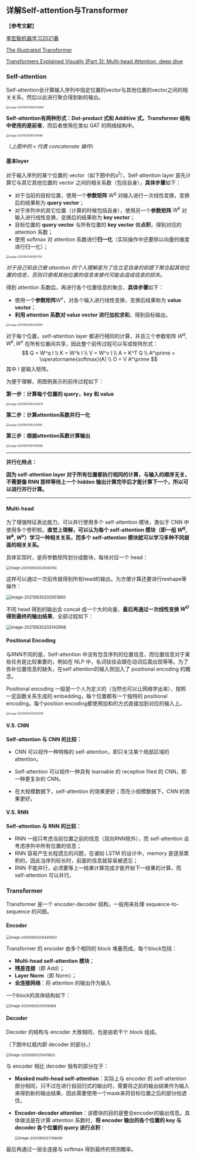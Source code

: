 ## 详解Self-attention与Transformer

【**参考文献**】

[李宏毅机器学习2021春](https://speech.ee.ntu.edu.tw/~hylee/ml/2021-spring.html)

[The Illustrated Transformer](https://jalammar.github.io/illustrated-transformer/)

[Transformers Explained Visually (Part 3): Multi-head Attention, deep dive](https://towardsdatascience.com/transformers-explained-visually-part-3-multi-head-attention-deep-dive-1c1ff1024853)

### Self-attention

Self-attention会计算输入序列中指定位置的vector与其他位置的vector之间的相关关系，然后以此进行聚合得到新的输出。

<img src="详解Self-attention与Transformer.assets/image-20210830180032688.png" alt="image-20210830180032688" style="zoom:50%;" />

**Self-attention有两种形式：Dot-product 式和 Additive 式，Transformer 结构中使用的是前者**，而后者使用在类似 GAT 的网络结构中。

<img src="详解Self-attention与Transformer.assets/image-20210830180311099.png" alt="image-20210830180311099" style="zoom: 50%;" />

（*上图中的 `+` 代表 concatenate 操作*）

#### 基本layer

对于输入序列的某个位置的 vector（如下图中的$a^1$），Self-attention layer 首先计算它与其它其他位置的 vector 之间的相关系数（包括自身），**具体步骤**如下：

* 对于当前的目标位置，使用一个**参数矩阵** $W^q$ 对输入进行一次线性变换，变换后的结果称为 **query vector**；
* 对于序列中的其它位置（计算的时候包括自身），使用另一个**参数矩阵** $W^k$ 对输入进行线性变换，变换后的结果称为 **key vector**；
* 目标位置的 **query vector** 与所有位置的 **key vector** 做**点积**，得到对应的 attention 系数；
* 使用 softmax 对 attention 系数进行**归一化**（实际操作中还要除以向量的维度进行归一化）；

<img src="详解Self-attention与Transformer.assets/image-20210830181815755.png" alt="image-20210830181815755" style="zoom:50%;" />

*对于自己和自己做 attention 的个人理解是为了在立足自身的前提下聚合起其他位置的信息，否则只使用其他位置的信息来替代可能会造成信息的损失。*

得到 attention 系数后，再进行各个位置信息的聚合，**具体步骤**如下：

* 使用一个**参数矩阵**$W^v$，对各个输入进行线性变换，变换后结果称为 **value vector**；
* **利用 attention 系数对 value vector 进行加权求和**，得到目标输出。

<img src="详解Self-attention与Transformer.assets/image-20210830182410055.png" alt="image-20210830182410055" style="zoom:50%;" />

对于每个位置，self-attention layer 都进行相同的计算，并且三个参数矩阵 $W^q, W^k, W^v$ 在所有位置间共享，因此整个前传过程可以写成矩阵形式：
$$
Q = W^q I \\
K = W^k I \\
V = W^v I \\
A = K^T Q \\
A^\prime = \operatorname{softmax}(A) \\
O = V A^\prime
$$
其中 $I$ 是输入矩阵。

为便于理解，用图例表示的前传过程如下：

**第一步：计算每个位置的 query，key 和 value**

<img src="详解Self-attention与Transformer.assets/image-20210830183244210.png" alt="image-20210830183244210" style="zoom:50%;" />

**第二步：计算attention系数并归一化**

<img src="详解Self-attention与Transformer.assets/image-20210830183329161.png" alt="image-20210830183329161" style="zoom:50%;" />

**第三步：根据attention系数计算输出**

<img src="详解Self-attention与Transformer.assets/image-20210830183416085.png" alt="image-20210830183416085" style="zoom:50%;" />

------

**并行化特点：**

**因为 self-attention layer 对于所有位置都执行相同的计算，与输入的顺序无关，不需要像 RNN 那样等待上一个 hidden 输出计算完毕后才能计算下一个，所以可以进行并行计算。**

------

#### Multi-head

为了增强特征表达能力，可以并行使用多个 self-attention 模块，类似于 CNN 中使用多个卷积核。**直觉上理解，可以认为每个 self-attention 模块（即一组 $W^q,W^k,W^v$）学习一种相关关系，而多个 self-attention 模块就可以学习多种不同层面的相关关系。**

具体实现时，是将参数矩阵划分成数块，每块对应一个 head：

<img src="详解Self-attention与Transformer.assets/image-20210830202638783.png" alt="image-20210830202638783" style="zoom: 67%;" />

这样可以通过一次前传就得到所有head的输出。为方便计算还要进行reshape等操作：

<img src="详解Self-attention与Transformer.assets/image-20210830202951860.png" alt="image-20210830202951860" style="zoom: 80%;" />

不同 head 得到的输出会 concat 成一个大的向量，**最后再通过一次线性变换 $W^O$ 得到最终的输出结果**，全部过程如下：

<img src="详解Self-attention与Transformer.assets/image-20210830203142998.png" alt="image-20210830203142998" style="zoom:80%;" />

#### Positional Encoding

与RNN不同的是，Self-attention 中没有包含序列的位置信息，而位置信息对于某些任务是比较重要的，例如在 NLP 中，名词往往会跟在动词后面出现等等。为了弥补位置信息的缺失，在self attention的输入侧加入了 positional encoding 的概念。

Positional encoding 一般是一个人为定义的（当然也可以让网络学出来）、按照一定函数关系生成的 embedding，每个位置都有一个独特的 positional encoding。每个position encoding都使用加和的方式直接加到对应的输入上。

<img src="详解Self-attention与Transformer.assets/image-20210830204255216.png" alt="image-20210830204255216" style="zoom:50%;" />

#### V.S. CNN

**Self-attention 与 CNN 的比较：**

* CNN 可以视作一种特殊的 self-attention，即只关注某个局部区域的 attention。
* Self-attention 可以视作一种具有 learnable 的 receptive filed 的 CNN，即一种更复杂的 CNN。

* 在大规模数据下，self-attention 的效果更好；而在小规模数据下，CNN 的效果更好。

#### V.S. RNN

**Self-attention 与 RNN 的比较：**

* RNN 一般只考虑当前位置之前的信息（双向RNN除外），而 self-attention 会考虑序列中所有位置的信息；
* RNN 容易产生长程遗忘的问题，在诸如 LSTM 的设计中，memory 是逐渐累积的，因此当序列较长时，前面的信息就容易被遗忘；
* RNN 不能并行，必须要等上一结果计算完成才能开始下一结果的计算，而 self-attention 可以并行。



### Transformer

Transformer 是一个 encoder-decoder 结构，一般用来处理 sequence-to-sequence 的问题。

#### Encoder

<img src="详解Self-attention与Transformer.assets/image-20210830205449553.png" alt="image-20210830205449553" style="zoom: 67%;" />

Transformer 的 encoder 由多个相同的 block 堆叠而成，每个block包括：

* **Multi-head self-attention 模块**；
* **残差连接**（即 Add）；
* **Layer Norm**（即 Norm）；
* **全连接网络**：将 attention 的输出作为输入

一个block的具体结构如下：

<img src="详解Self-attention与Transformer.assets/image-20210830210059384.png" alt="image-20210830210059384" style="zoom: 67%;" />

#### Decoder

Decoder 的结构与 encoder 大致相同，也是由若干个 block 组成。

（下图中红框内即 decoder 的部分。）

<img src="详解Self-attention与Transformer.assets/image-20210830210411803.png" alt="image-20210830210411803" style="zoom:67%;" />

与 encoder 相比 decoder 独有的部分在于：

* **Masked multi-head self-attention**：实际上与 encoder 的 self-attention 部分相同，只不过在进行自回归式的输出时，需要将之前的输出结果作为输入来得到新的输出结果，因此需要使用一个mask来将目标位置之后的部分给遮住。

* **Encoder-decoder attention**：该模块的目的是整合encoder的输出信息。具体做法是在计算 attention 系数时，**将 encoder 输出的各个位置的 key 与 decoder 各个位置的 query 进行点积**：

  <img src="详解Self-attention与Transformer.assets/image-20210830211156091.png" alt="image-20210830211156091" style="zoom:67%;" />

最后再通过一层全连接与 softmax 得到最终的预测概率。